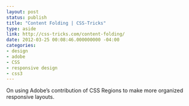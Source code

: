 ```yaml
---
layout: post
status: publish
title: "Content Folding | CSS-Tricks"
type: aside
link: http://css-tricks.com/content-folding/
date: 2012-03-25 00:08:46.000000000 -04:00
categories:
- design
- adobe
- CSS
- responsive design
- css3
---
```

On using Adobe&rsquo;s contribution of CSS Regions to make more organized responsive layouts.